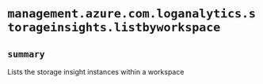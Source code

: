 # `management.azure.com.loganalytics.storageinsights.listbyworkspace`

## `summary`
Lists the storage insight instances within a workspace


